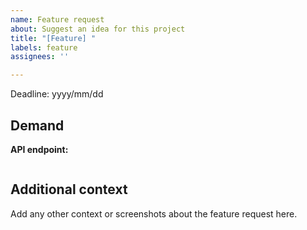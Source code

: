 ```yaml
---
name: Feature request
about: Suggest an idea for this project
title: "[Feature] "
labels: feature
assignees: ''

---
```


Deadline: yyyy/mm/dd

## Demand

**API endpoint:** 
```

```
## **Additional context**
Add any other context or screenshots about the feature request here.
